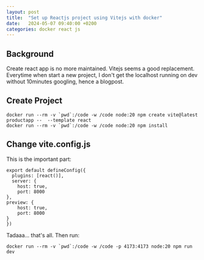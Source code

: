 ```yaml
---
layout: post
title:  "Set up Reactjs project using Vitejs with docker"
date:   2024-05-07 09:40:00 +0200
categories: docker react js
---
```


## Background
Create react app is no more maintained. Vitejs seems a good replacement. Everytime when start a new project, I don't get the localhost running on dev without 10minutes googling, hence a blogpost.

## Create Project  
``docker run --rm -v `pwd`:/code -w /code node:20 npm create vite@latest productapp --  --template react``  
``docker run --rm -v `pwd`:/code -w /code node:20 npm install``  

## Change vite.config.js
This is the important part:
```
export default defineConfig({
  plugins: [react()],
  server: {
    host: true,
    port: 8000
},
preview: {
    host: true,
    port: 8000
} 
})
```

Tadaaa... that's all. Then run:

``docker run --rm -v `pwd`:/code -w /code -p 4173:4173 node:20 npm run dev`` 